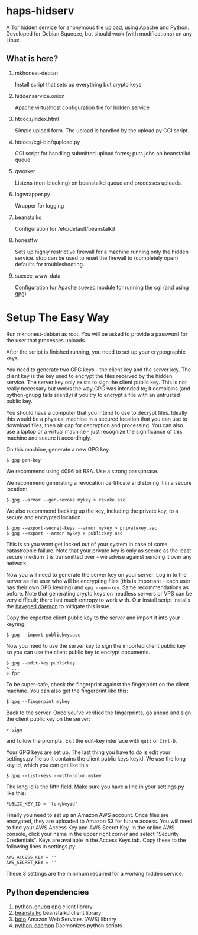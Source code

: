 haps-hidserv
============

A Tor hidden service for anonymous file upload, using Apache and Python.
Developed for Debian Squeeze, but should work (with modifications) on any Linux.

What is here?
-------------

1.  mkhonest-debian

    Install script that sets up everything but crypto keys

2.  hiddenservice.onion

    Apache virtualhost configuration file for hidden service

3.  htdocs/index.html

    Simple upload form. The upload is handled by the upload.py CGI script.

4.  htdocs/cgi-bin/qupload.py

    CGI script for handling submitted upload forms; puts jobs on beanstalkd queue

5.  qworker

    Listens (non-blocking) on beanstalkd queue and processes uploads. 

6.  logwrapper.py

    Wrapper for logging

7.  beanstalkd

    Configuration for /etc/default/beanstalkd

8.  honestfw

    Sets up highly restrictive firewall for a machine running only the hidden
    service. stop can be used to reset the firewall to (completely open) defaults
    for troubleshooting.

9.  suexec_www-data

    Configuration for Apache suexec module for running the cgi (and using gpg)

Setup The Easy Way
==================

Run mkhonest-debian as root. You will be asked to provide a password for the user that processes uploads.

After the script is finished running, you need to set up your cryptographic keys.

You need to generate two GPG keys - the client key and the server key. The client key is the key used to encrypt the files received by the hidden service. The server key only exists to sign the client public key. This is not really necessary but works the way GPG was intended to; it complains (and python-gnupg fails silently) if you try to encrypt a file with an untrusted public key.

You should have a computer that you intend to use to decrypt files. Ideally this would be a physical machine in a secured location that you can use to download files, then air gap for decryption and processing. You can also use a laptop or a virtual machine - just recognize the significance of this machine and secure it accordingly.

On this machine, generate a new GPG key.

    $ gpg gen-key

We recommend using 4096 bit RSA. Use a strong passphrase.

We recommend generating a revocation certificate and storing it in a secure location:

    $ gpg --armor --gen-revoke mykey > revoke.asc

We also recommend backing up the key, including the private key, to a secure and encrypted location.

    $ gpg --export-secret-keys --armor mykey > privatekey.asc
    $ gpg --export --armor mykey > publickey.asc

This is so you wont get locked out of your system in case of some catastrophic failure. Note that your private key is only as secure as the least secure medium it is transmitted over - we advise against sending it over any network.

Now you will need to generate the server key on your server. Log in to the server as the user who will be encrypting files (this is important - each user has their own GPG keyring) and `gpg --gen-key`. Same recommendations as before. Note that generating crypto keys on headless servers or VPS can be very difficult; there isnt much entropy to work with. Our install script installs the [haveged daemon] to mitigate this issue. 

Copy the exported client public key to the server and import it into your keyring.

    $ gpg --import publickey.asc

Now you need to use the server key to sign the imported client public key so you can use the client public key to encrypt documents.

    $ gpg --edit-key publickey
    > ...
    > fpr

To be super-safe, check the fingerprint against the fingerprint on the client machine. You can also get the fingerprint like this:

    $ gpg --fingerpint mykey

Back to the server. Once you've verified the fingerprints, go ahead and sign the client public key on the server:

    > sign

and follow the prompts. Exit the edit-key interface with `quit` or `Ctrl-D`. 

Your GPG keys are set up. The last thing you have to do is edit your settings.py file so it contains the client public keys keyid. We use the long key id, which you can get like this:

    $ gpg --list-keys --with-colon mykey

The long id is the fifth field. Make sure you have a line in your settings.py like this:

    PUBLIC_KEY_ID = 'longkeyid'

Finally you need to set up an Amazon AWS account. Once files are encrypted, they are uploaded to Amazon S3 for future access. You will need to find your AWS Access Key and AWS Secret Key. In the online AWS console, click your name in the upper right corner and select "Security Credentials". Keys are available in the Access Keys tab. Copy these to the following lines in settings.py:

    AWS_ACCESS_KEY = ''
    AWS_SECRET_KEY = ''

These 3 settings are the minimum required for a working hidden service. 

Python dependencies
-------------------

1.  [python-gnupg]
    gpg client library
2.  [beanstalkc]
    beanstalkd client library
3.  [boto]
    Amazon Web Services (AWS) library
4.  [python-daemon]
    Daemonizes python scripts

[beanstalkc]: https://github.com/earl/beanstalkc
[python-gnupg]: http://code.google.com/p/python-gnupg/
[boto]: http://code.google.com/p/boto/
[python-daemon]: http://pypi.python.org/pypi/python-daemon
[haveged daemon]: http://www.irisa.fr/caps/projects/hipsor/ 
